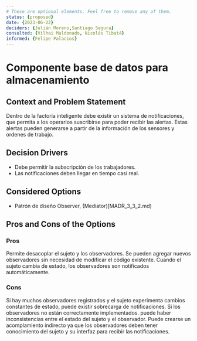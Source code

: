 ```yaml
---
# These are optional elements. Feel free to remove any of them.
status: {proposed}
date: {2023-06-22}
deciders: {Julián Moreno,Santiago Segura}
consulted: {Vilhai Maldonado, Nicolás Tibatá}
informed: {Felipe Palacios}
---
```

# Componente base de datos para almacenamiento

## Context and Problem Statement

Dentro de la factoría inteligente debe existir un sistema de notificaciones, que permita a  los operarios suscribirse para poder recibir las alertas. Estas alertas pueden generarse a partir de la información de los sensores y ordenes de trabajo.

<!-- This is an optional element. Feel free to remove. -->
## Decision Drivers

* Debe permitir la subscripción de los trabajadores. 
* Las notificaciones deben llegar en tiempo casi real. 


## Considered Options

* Patrón de diseño Observer, (Mediator)[MADR_3_3_2.md)


<!-- This is an optional element. Feel free to remove. -->

## Pros and Cons of the Options

### Pros


Permite desacoplar el sujeto y los observadores.
Se pueden agregar nuevos observadores sin necesidad de modificar el código existente. 
Cuando el sujeto cambia de estado, los observadores son notificados automáticamente. 

### Cons

Si hay muchos observadores registrados y el sujeto experimenta cambios constantes de estado, puede existir sobrecarga de notificaciones.
Si los observadores no están correctamente implementados. puede haber inconsistencias entre el estado del sujeto y el observador. 
Puede crearse un acomplamiento indirecto ya que los observadores deben tener conocimiento del sujeto y su interfaz para recibir las notificaciones. 

